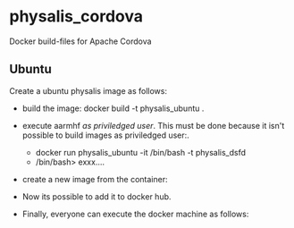 # physalis_cordova
Docker build-files for Apache Cordova 



## Ubuntu
Create a ubuntu physalis image as follows:
 * build the image: docker build -t physalis_ubuntu .
 * execute aarmhf *as priviledged user*. This must be done because it isn't possible to build images as priviledged user:.
	  *  docker run  physalis_ubuntu -it /bin/bash -t physalis_dsfd
	  * /bin/bash> exxx....
	  
* create a new image from the container:

* Now its possible to add it to docker hub. 


* Finally, everyone can execute the docker machine as follows: 



	  
